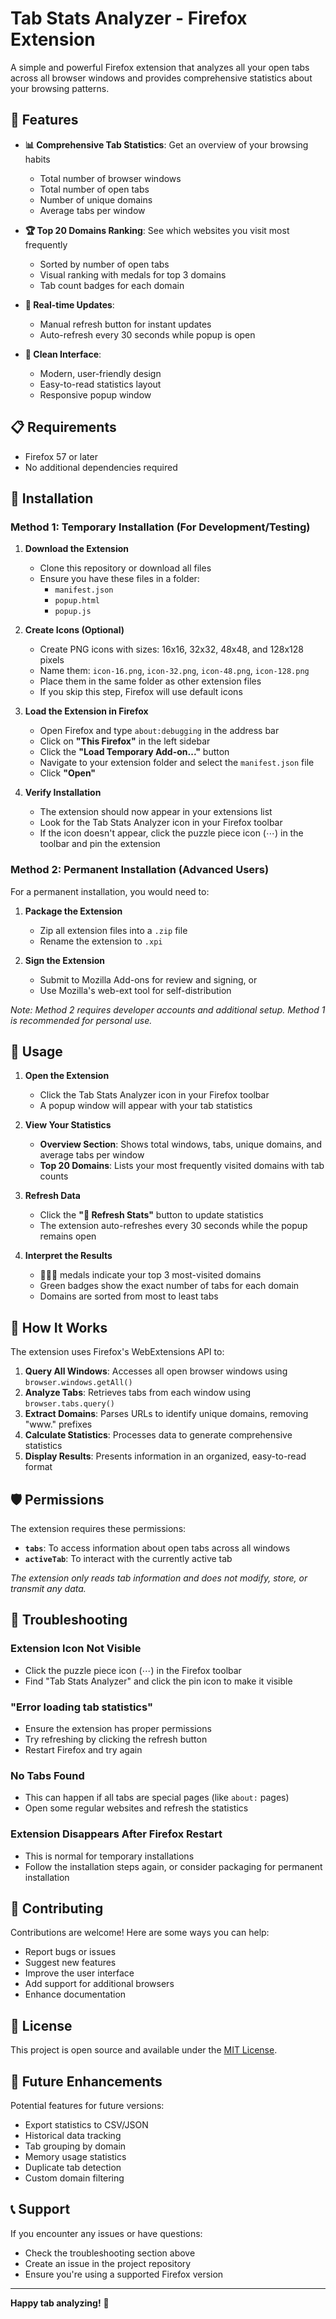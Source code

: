 # Tab Stats Analyzer - Firefox Extension

A simple and powerful Firefox extension that analyzes all your open tabs across all browser windows and provides comprehensive statistics about your browsing patterns.

## 🌟 Features

- **📊 Comprehensive Tab Statistics**: Get an overview of your browsing habits
  - Total number of browser windows
  - Total number of open tabs
  - Number of unique domains
  - Average tabs per window

- **🏆 Top 20 Domains Ranking**: See which websites you visit most frequently
  - Sorted by number of open tabs
  - Visual ranking with medals for top 3 domains
  - Tab count badges for each domain

- **🔄 Real-time Updates**: 
  - Manual refresh button for instant updates
  - Auto-refresh every 30 seconds while popup is open

- **🎨 Clean Interface**: 
  - Modern, user-friendly design
  - Easy-to-read statistics layout
  - Responsive popup window

## 📋 Requirements

- Firefox 57 or later
- No additional dependencies required

## 🚀 Installation

### Method 1: Temporary Installation (For Development/Testing)

1. **Download the Extension**
   - Clone this repository or download all files
   - Ensure you have these files in a folder:
     - `manifest.json`
     - `popup.html`
     - `popup.js`

2. **Create Icons (Optional)**
   - Create PNG icons with sizes: 16x16, 32x32, 48x48, and 128x128 pixels
   - Name them: `icon-16.png`, `icon-32.png`, `icon-48.png`, `icon-128.png`
   - Place them in the same folder as other extension files
   - If you skip this step, Firefox will use default icons

3. **Load the Extension in Firefox**
   - Open Firefox and type `about:debugging` in the address bar
   - Click on **"This Firefox"** in the left sidebar
   - Click the **"Load Temporary Add-on..."** button
   - Navigate to your extension folder and select the `manifest.json` file
   - Click **"Open"**

4. **Verify Installation**
   - The extension should now appear in your extensions list
   - Look for the Tab Stats Analyzer icon in your Firefox toolbar
   - If the icon doesn't appear, click the puzzle piece icon (⋯) in the toolbar and pin the extension

### Method 2: Permanent Installation (Advanced Users)

For a permanent installation, you would need to:

1. **Package the Extension**
   - Zip all extension files into a `.zip` file
   - Rename the extension to `.xpi`

2. **Sign the Extension**
   - Submit to Mozilla Add-ons for review and signing, or
   - Use Mozilla's web-ext tool for self-distribution

*Note: Method 2 requires developer accounts and additional setup. Method 1 is recommended for personal use.*

## 📖 Usage

1. **Open the Extension**
   - Click the Tab Stats Analyzer icon in your Firefox toolbar
   - A popup window will appear with your tab statistics

2. **View Your Statistics**
   - **Overview Section**: Shows total windows, tabs, unique domains, and average tabs per window
   - **Top 20 Domains**: Lists your most frequently visited domains with tab counts

3. **Refresh Data**
   - Click the **"🔄 Refresh Stats"** button to update statistics
   - The extension auto-refreshes every 30 seconds while the popup remains open

4. **Interpret the Results**
   - 🥇🥈🥉 medals indicate your top 3 most-visited domains
   - Green badges show the exact number of tabs for each domain
   - Domains are sorted from most to least tabs

## 🔧 How It Works

The extension uses Firefox's WebExtensions API to:

1. **Query All Windows**: Accesses all open browser windows using `browser.windows.getAll()`
2. **Analyze Tabs**: Retrieves tabs from each window using `browser.tabs.query()`
3. **Extract Domains**: Parses URLs to identify unique domains, removing "www." prefixes
4. **Calculate Statistics**: Processes data to generate comprehensive statistics
5. **Display Results**: Presents information in an organized, easy-to-read format

## 🛡️ Permissions

The extension requires these permissions:

- **`tabs`**: To access information about open tabs across all windows
- **`activeTab`**: To interact with the currently active tab

*The extension only reads tab information and does not modify, store, or transmit any data.*

## 🚨 Troubleshooting

### Extension Icon Not Visible
- Click the puzzle piece icon (⋯) in the Firefox toolbar
- Find "Tab Stats Analyzer" and click the pin icon to make it visible

### "Error loading tab statistics"
- Ensure the extension has proper permissions
- Try refreshing by clicking the refresh button
- Restart Firefox and try again

### No Tabs Found
- This can happen if all tabs are special pages (like `about:` pages)
- Open some regular websites and refresh the statistics

### Extension Disappears After Firefox Restart
- This is normal for temporary installations
- Follow the installation steps again, or consider packaging for permanent installation

## 🤝 Contributing

Contributions are welcome! Here are some ways you can help:

- Report bugs or issues
- Suggest new features
- Improve the user interface
- Add support for additional browsers
- Enhance documentation

## 📄 License

This project is open source and available under the [MIT License](LICENSE).

## 🔮 Future Enhancements

Potential features for future versions:
- Export statistics to CSV/JSON
- Historical data tracking
- Tab grouping by domain
- Memory usage statistics
- Duplicate tab detection
- Custom domain filtering

## 📞 Support

If you encounter any issues or have questions:
- Check the troubleshooting section above
- Create an issue in the project repository
- Ensure you're using a supported Firefox version

---

**Happy tab analyzing!** 🚀